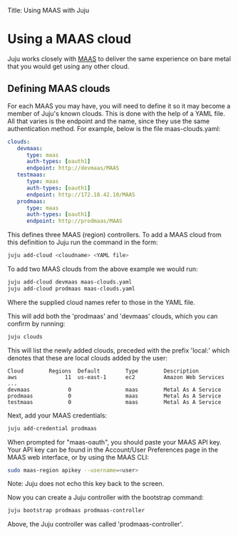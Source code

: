 Title: Using MAAS with Juju


# Using a MAAS cloud

Juju works closely with [MAAS](https://maas.io) to deliver the same experience 
on bare metal that you would get using any other cloud.


## Defining MAAS clouds

For each MAAS you may have, you will need to define it so it may become a
member of Juju's known clouds. This is done with the help of a YAML file. All
that varies is the endpoint and the name, since they use the same
authentication method. For example, below is the file maas-clouds.yaml:
 
```yaml
clouds:
   devmaas:
      type: maas
      auth-types: [oauth1]
      endpoint: http://devmaas/MAAS
   testmaas:
      type: maas
      auth-types: [oauth1]
      endpoint: http://172.18.42.10/MAAS
   prodmaas:
      type: maas
      auth-types: [oauth1]
      endpoint: http://prodmaas/MAAS
```

This defines three MAAS (region) controllers. To add a MAAS cloud from this
definition to Juju run the command in the form:
 
```bash
juju add-cloud <cloudname> <YAML file>
```

To add two MAAS clouds from the above example we would run:

```bash
juju add-cloud devmaas maas-clouds.yaml
juju add-cloud prodmaas maas-clouds.yaml
```

Where the supplied cloud names refer to those in the YAML file.

This will add both the 'prodmaas' and 'devmaas' clouds, which you can confirm
by running:
 
```bash
juju clouds
```

This will list the newly added clouds, preceded with the prefix 'local:' which
denotes that these are local clouds added by the user:

<!-- JUJUVERSION: 2.0.0-xenial-amd64 -->
<!-- JUJUCOMMAND: juju clouds -->
```no-highlight
Cloud        Regions  Default        Type        Description
aws               11  us-east-1      ec2         Amazon Web Services
...
devmaas            0                 maas        Metal As A Service
prodmaas           0                 maas        Metal As A Service
testmaas           0                 maas        Metal As A Service
```

Next, add your MAAS credentials:

```bash
juju add-credential prodmaas
```

When prompted for "maas-oauth", you should paste your MAAS API key. Your API
key can be found in the Account/User Preferences page in the MAAS web
interface, or by using the MAAS CLI:

```bash
sudo maas-region apikey --username=<user>
```

Note: Juju does not echo this key back to the screen.

Now you can create a Juju controller with the bootstrap command:
 
```bash
juju bootstrap prodmaas prodmaas-controller
```

Above, the Juju controller was called 'prodmaas-controller'.
